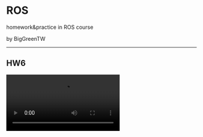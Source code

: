 # ROS
homework&amp;practice in ROS course

by BigGreenTW

---
## HW6
![](https://github.com/biggreentw/ROS/blob/master/source/HW6.mp4)
